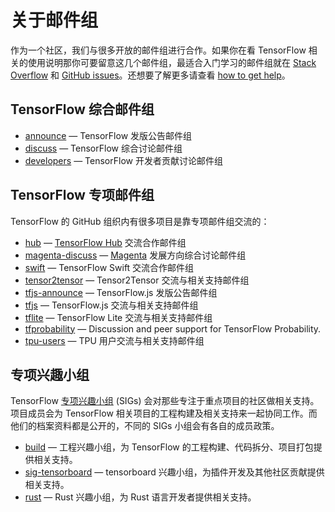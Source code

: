 # 关于邮件组

作为一个社区，我们与很多开放的邮件组进行合作。如果你在看 TensorFlow 相关的使用说明那你可要留意这几个邮件组，最适合入门学习的邮件组就在 [Stack Overflow](https://stackoverflow.com/questions/tagged/tensorflow) 和 [GitHub issues](https://github.com/tensorflow/tensorflow/issues)。还想要了解更多请查看 [how to get help](/community/#get_help)。

## TensorFlow 综合邮件组

* [announce](https://groups.google.com/a/tensorflow.org/d/forum/announce) — TensorFlow 发版公告邮件组
* [discuss](https://groups.google.com/a/tensorflow.org/d/forum/discuss) — TensorFlow 综合讨论邮件组
* [developers](https://groups.google.com/a/tensorflow.org/d/forum/developers) — TensorFlow 开发者贡献讨论邮件组

## TensorFlow 专项邮件组

TensorFlow 的 GitHub 组织内有很多项目是靠专项邮件组交流的：

* [hub](https://groups.google.com/a/tensorflow.org/d/forum/hub) — [TensorFlow Hub](https://github.com/tensorflow/hub) 交流合作邮件组
* [magenta-discuss](https://groups.google.com/a/tensorflow.org/d/forum/magenta-discuss) — [Magenta](https://magenta.tensorflow.org/) 发展方向综合讨论邮件组
* [swift](https://groups.google.com/a/tensorflow.org/d/forum/swift) — TensorFlow Swift 交流合作邮件组
* [tensor2tensor](https://groups.google.com/d/forum/tensor2tensor) — Tensor2Tensor 交流与相关支持邮件组
* [tfjs-announce](https://groups.google.com/a/tensorflow.org/d/forum/tfjs-announce) — TensorFlow.js 发版公告邮件组
* [tfjs](https://groups.google.com/a/tensorflow.org/d/forum/tfjs) — TensorFlow.js 交流与相关支持邮件组
* [tflite](https://groups.google.com/a/tensorflow.org/d/forum/tflite) — TensorFlow Lite 交流与相关支持邮件组
* [tfprobability](https://groups.google.com/a/tensorflow.org/d/forum/tfprobability) — Discussion and peer support for TensorFlow Probability.
* [tpu-users](https://groups.google.com/a/tensorflow.org/d/forum/tpu-users) — TPU 用户交流与相关支持邮件组

## 专项兴趣小组

TensorFlow [专项兴趣小组](/community/contributing#special_interest_groups) (SIGs) 会对那些专注于重点项目的社区做相关支持。项目成员会为 TensorFlow 相关项目的工程构建及相关支持来一起协同工作。而他们的档案资料都是公开的，不同的 SIGs 小组会有各自的成员政策。

* [build](https://groups.google.com/a/tensorflow.org/d/forum/build) — 工程兴趣小组，为 TensorFlow 的工程构建、代码拆分、项目打包提供相关支持。
* [sig-tensorboard](https://groups.google.com/a/tensorflow.org/d/forum/sig-tensorboard) — tensorboard 兴趣小组，为插件开发及其他社区贡献提供相关支持。
* [rust](https://groups.google.com/a/tensorflow.org/d/forum/rust) — Rust 兴趣小组，为 Rust 语言开发者提供相关支持。
